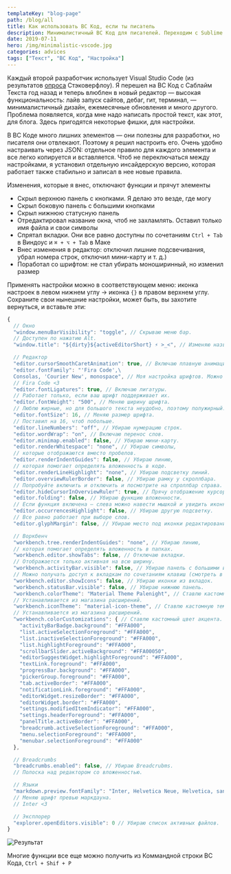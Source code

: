```yaml
---
templateKey: "blog-page"
path: /blog/all
title: Как использовать ВС Код, если ты писатель
description: Минималистичный ВС Код для писателей. Переходим с Sublime Text. Расширения не нужны.
date: 2019-07-11
hero: /img/minimalistic-vscode.jpg
categories: advices
tags: ["Текст", "ВС Код", "Настройка"]
---
```


Каждый второй разработчик использует Visual Studio Code (из результатов [опроса](https://insights.stackoverflow.com/survey/2019#development-environments-and-tools) Стэковерфлоу). Я перешел на ВС Код с Саблайм Текста год назад и теперь влюблен в новый редактор — высокая функциональность: лайв запуск сайтов, дебаг, гит, терминал, — минималистичный дизайн, ежемесячные обновления и много другого. Проблема появляется, когда мне надо написать простой текст, как этот, для блога. Здесь пригодятся некоторые фишки, для настройки.

В ВС Коде много лишних элементов — они полезны для разработки, но писателя они отвлекают. Поэтому я решил настроить его. Очень удобно настраивать через JSON: отдельное правило для каждого элемента и все легко копируется и вставляется. Чтоб не переключаться между настройками, я установил отдельную инсайдерскую версию, которая работает также стабильно и записал в нее новые правила.

Изменения, которые я внес, отключают функции и прячут элементы

- Скрыл верхнюю панель с кнопками. Я делаю это везде, где могу
- Скрыл боковую панель с большими кнопками
- Скрыл нижнюю статусную панель
- Отредактировал название окна, чтоб не захламлять. Оставил только имя файла и свои символы
- Спрятал вкладки. Они все равно доступны по сочетаниям `Ctrl + Tab` в Виндоус и `⌘ + ⌥ + Tab` в Маке
- Внес изменения в редактор: отключил лишние подсвечивания, убрал номера строк, отключил мини-карту и т. д.)
- Поработал со шрифтом: не стал убирать моноширинный, но изменил размер

Применять настройки можно в соответствующем меню: иконка настроек в левом нижнем углу → иконка `{}` в правом верхнем углу. Сохраните свои нынешние настройки, может быть, вы захотите вернуться, и вставьте эти:

```javascript
{
  // Окно
  "window.menuBarVisibility": "toggle", // Скрываю меню бар.
  // Доступен по нажатию Alt.
  "window.title": "${dirty}${activeEditorShort} ⚡ >_<", // Изменяю название окна

  // Редактор
  "editor.cursorSmoothCaretAnimation": true, // Включаю плавную анимацию движения курсора
  "editor.fontFamily": "'Fira Code',\
  Consolas, 'Courier New', monospace", // Моя настройка шрифтов. Можно вставить свою.
  // Fira Code <3
  "editor.fontLigatures": true, // Включаю лигатуры.
  // Работает только, если ваш шрифт поддерживает их.
  "editor.fontWeight": "500", // Меняю ширину шрифта.
  // Люблю жирные, но для большого текста неудобно, поэтому полужирный.
  "editor.fontSize": 16, // Меняю размер шрифта.
  // Поставил на 16, чтоб побольше.
  "editor.lineNumbers": "off", // Убираю нумерацию строк.
  "editor.wordWrap": "on", // Включаю перенос слов.
  "editor.minimap.enabled": false, // Убираю мини-карту.
  "editor.renderWhitespace": "none", // Убираю символы,
  // которые отображаются вместо пробелов.
  "editor.renderIndentGuides": false, // Убираю линию,
  // которая помогает определять вложенность в коде.
  "editor.renderLineHighlight": "none", // Убираю подсветку линий.
  "editor.overviewRulerBorder": false, // Убираю рамку у скроллбара.
  // Попробуйте включить и отключить и посмотрите на спроллбар справа.
  "editor.hideCursorInOverviewRuler": true, // Прячу отображение курсора на скроллбаре.
  "editor.folding": false, // Убираю функцию вложенности.
  // Если функция включена — слева можно навести мышкой и увидить иконки.
  "editor.occurrencesHighlight": false, // Убираю другую подсветку.
  // Все равно работает при выборе слов.
  "editor.glyphMargin": false, // Убираю место под иконки редактирования и дебага.

  // Воркбенч
  "workbench.tree.renderIndentGuides": "none", // Убираю линию,
  // которая помогает определять вложенность в папках.
  "workbench.editor.showTabs": false, // Отключаю вкладки.
  // Отображается только активная на всю ширину.
  "workbench.activityBar.visible": false, // Убираю панель с большими иконками слева.
  // Можно получать доступ к вкладкам по сочетаниям клавиш (смотреть в настройках).
  "workbench.editor.showIcons": false, // Убираю иконки из вкладок.
  "workbench.statusBar.visible": false, // Убираю нижнюю панель.
  "workbench.colorTheme": "Material Theme Palenight", // Ставлю кастомную тему.
  // Устанавливается из магазина расширений.
  "workbench.iconTheme": "material-icon-theme", // Ставлю кастомную тему иконок.
  // Устанавливается из магазина расширений.
  "workbench.colorCustomizations": { // Ставлю кастомный цвет акцента.
    "activityBarBadge.background": "#FFA000",
    "list.activeSelectionForeground": "#FFA000",
    "list.inactiveSelectionForeground": "#FFA000",
    "list.highlightForeground": "#FFA000",
    "scrollbarSlider.activeBackground": "#FFA00050",
    "editorSuggestWidget.highlightForeground": "#FFA000",
    "textLink.foreground": "#FFA000",
    "progressBar.background": "#FFA000",
    "pickerGroup.foreground": "#FFA000",
    "tab.activeBorder": "#FFA000",
    "notificationLink.foreground": "#FFA000",
    "editorWidget.resizeBorder": "#FFA000",
    "editorWidget.border": "#FFA000",
    "settings.modifiedItemIndicator": "#FFA000",
    "settings.headerForeground": "#FFA000",
    "panelTitle.activeBorder": "#FFA000",
    "breadcrumb.activeSelectionForeground": "#FFA000",
    "menu.selectionForeground": "#FFA000",
    "menubar.selectionForeground": "#FFA000"
  },

  // Breadcrumbs
  "breadcrumbs.enabled": false, // Убираю Breadcrubms.
  // Полоска над редактором со вложенностью.

  // Языки
  "markdown.preview.fontFamily": "Inter, Helvetica Neue, Helvetica, sans-serif",
  // Меняю шрифт превью маркдауна.
  // Inter <3

  // Эксплорер
  "explorer.openEditors.visible": 0 // Убираю список активных файлов.
}
```

![Результат](/img/vscode-transform.png "Результат")

Многие функции все еще можно получить из Коммандной строки ВС Кода, `Ctrl + Shif + P`

